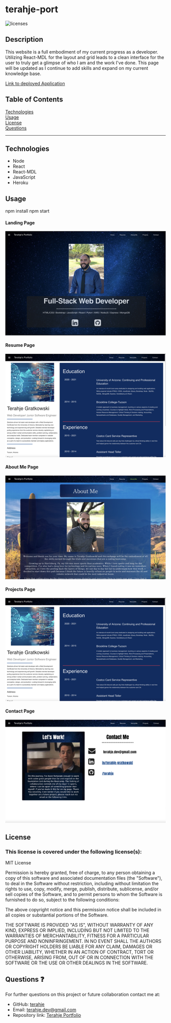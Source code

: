 # terahje-port

![licenses](https://img.shields.io/badge/License-MIT_License-blue.svg)

## Description

This website is a full embodiment of my current progress as a developer. Utilizing React-MDL for the layout and grid leads to a clean interface for the user to truly get a glimpse of who I am and the work I've done. This page will be updated as I continue to add skills and expand on my current knowledge base.

[Link to deployed Application](http://www.terahje.com)

## Table of Contents

[Technologies](#technologies)<br>
[Usage](#usage)<br>
[License](#license)<br>
[Questions](#questions)<br>

---

## Technologies

- Node
- React
- React-MDL
- JavaScript
- Heroku

## Usage

npm install
npm start

#### Landing Page

![](/assets/images/landingScreen.jpg)

#### Resume Page

![](/assets/images/resumeScreen.jpg)

#### About Me Page

![](/assets/images/aboutMeScreen.jpg)

#### Projects Page

![](/assets/images/resumeScreen.jpg)

#### Contact Page

![](/assets/images/contactScreen.jpg)

## License

### This license is covered under the following license(s):

MIT License

Permission is hereby granted, free of charge, to any person obtaining a copy
of this software and associated documentation files (the "Software"), to deal
in the Software without restriction, including without limitation the rights
to use, copy, modify, merge, publish, distribute, sublicense, and/or sell
copies of the Software, and to permit persons to whom the Software is
furnished to do so, subject to the following conditions:

The above copyright notice and this permission notice shall be included in all
copies or substantial portions of the Software.

THE SOFTWARE IS PROVIDED "AS IS", WITHOUT WARRANTY OF ANY KIND, EXPRESS OR
IMPLIED, INCLUDING BUT NOT LIMITED TO THE WARRANTIES OF MERCHANTABILITY,
FITNESS FOR A PARTICULAR PURPOSE AND NONINFRINGEMENT. IN NO EVENT SHALL THE
AUTHORS OR COPYRIGHT HOLDERS BE LIABLE FOR ANY CLAIM, DAMAGES OR OTHER
LIABILITY, WHETHER IN AN ACTION OF CONTRACT, TORT OR OTHERWISE, ARISING FROM,
OUT OF OR IN CONNECTION WITH THE SOFTWARE OR THE USE OR OTHER DEALINGS IN THE
SOFTWARE.

## Questions :question:

For further questions on this project or future collaboration contact me at:<br>

- GitHub: [terahje](https://github.com/terahje)
- Email: terahje.dev@gmail.com
- Repository link: [Terahje Portfolio](https://github.com/terahje/terahje-port)
